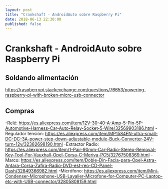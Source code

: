 ```yaml
---
layout: post
title: "Crankshaft - AndroidAuto sobre Raspberry Pi"
date: 2018-06-13 22:30:00
published: false
---
```


# Crankshaft - AndroidAuto sobre Raspberry Pi

## Soldando alimentación
https://raspberrypi.stackexchange.com/questions/76653/powering-raspberry-pi-with-broken-micro-usb-connector

## Compras
-Relé: https://es.aliexpress.com/item/12V-30-40-A-Amp-5-Pin-5P-Automotive-Harness-Car-Auto-Relay-Socket-5-Wire/32569903186.html
-Regulador tensión: https://es.aliexpress.com/item/MP1584EN-ultra-small-DC-DC-3A-power-step-down-adjustable-module-Buck-Converter-24V-turn-12v/32382698190.html
-Extractor Radio: https://es.aliexpress.com/item/1-Pair-90mm-Car-Radio-Stereo-Removal-Key-Tool-For-Vauxhall-Opel-Corsa-C-Meriva-PC5/32767508369.html
-Marco: https://es.aliexpress.com/item/Doble-Din-Facia-para-Opel-Astra-Antara-Corsa-Zafira-Radio-DVD-est-reo-CD-Panel-Dash/32849366982.html
-Micrófono: https://es.aliexpress.com/item/Mini-Condenser-Microphone-USB-Lavalier-Microfone-for-Computer-PC-Laptop-etc-with-USB-connector/32805808159.html
